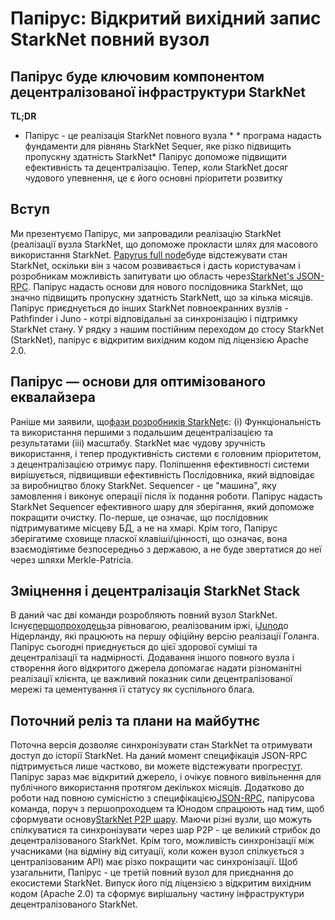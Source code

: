 # Папірус: Відкритий вихідний запис StarkNet повний вузол
## Папірус буде ключовим компонентом децентралізованої інфраструктури StarkNet
**TL;DR**
* Папірус - це реалізація StarkNet повного вузла * * програма надасть фундаменти для рівнянь StarkNet Sequer, яке різко підвищить пропускну здатність StarkNet* Папірус допоможе підвищити ефективність та децентралізацію. Тепер, коли StarkNet досяг чудового упевнення, це є його основні пріоритети розвитку
## Вступ
Ми презентуємо Папірус, ми запровадили реалізацію StarkNet (реалізації вузла StarkNet, що допоможе прокласти шлях для масового використання StarkNet. [Papyrus full node](https://github.com/starkware-libs/papyrus)буде відстежувати стан StarkNet, оскільки він з часом розвивається і дасть користувачам і розробникам можливість запитувати цю область через[StarkNet's JSON-RPC](https://github.com/starkware-libs/starknet-specs/blob/master/api/starknet_api_openrpc.json). Папірус надасть основи для нового послідовника StarkNet, що значно підвищить пропускну здатність StarkNett, що за кілька місяців. Папірус приєднується до інших StarkNet повноекранних вузлів - Pathfinder і Juno - котрі відповідальні за синхронізацію і підтримку StarkNet стану. У рядку з нашим постійним переходом до стосу StarkNet (StarkNet), папірус є відкритим вихідним кодом під ліцензією Apache 2.0.
## Папірус — основи для оптимізованого еквалайзера
Раніше ми заявили, що[фази розробників StarkNet](https://medium.com/starkware/starknet-on-to-the-next-challenge-96a39de7717)є: (i) Функціональність та використання першими з подальшим децентралізацією та результатами (iii) масштабу. StarkNet має чудову зручність використання, і тепер продуктивність системи є головним пріоритетом, з децентралізацією отримує пару. Поліпшення ефективності системи вирішується, підвищивши ефективність Послідовника, який відповідає за виробництво блоку StarkNet. Sequencer - це "машина", яку замовлення і виконує операції після їх подання роботи. Папірус надасть StarkNet Sequencer ефективного шару для зберігання, який допоможе покращити очистку. По-перше, це означає, що послідовник підтримуватиме місцеву БД, а не на хмарі. Крім того, Папірус зберігатиме сховище пласкої клавіші/цінності, що означає, вона взаємодіятиме безпосередньо з державою, а не буде звертатися до неї через шляхи Merkle-Patricia.
## Зміцнення і децентралізація StarkNet Stack
В даний час дві команди розробляють повний вузол StarkNet. Існує[першопроходець](https://github.com/eqlabs/pathfinder)за рівновагою, реалізованим іржі, і[Juno](https://github.com/NethermindEth/juno)до Нідерланду, які працюють на першу офіційну версію реалізації Голанга. Папірус сьогодні приєднується до цієї здорової суміші та децентралізації та надмірності. Додавання іншого повного вузла і створення його відкритого джерела допомагає надати різноманітні реалізації клієнта, це важливий показник сили децентралізованої мережі та цементування її статусу як суспільного блага.
## Поточний реліз та плани на майбутнє
Поточна версія дозволяє синхронізувати стан StarkNet та отримувати доступ до історії StarkNet. На даний момент специфікація JSON-RPC підтримується лише частково, ви можете відстежувати прогрес[тут](https://github.com/starkware-libs/papyrus#endpoints). Папірус зараз має відкритий джерело, і очікує повного вивільнення для публічного використання протягом декількох місяців. Додатково до роботи над повною сумісністю з специфікацією[JSON-RPC](https://github.com/starkware-libs/starknet-specs/blob/master/api/starknet_api_openrpc.json), папірусова команда, поруч з першопроходцем та Юнодом спрацюють над тим, щоб сформувати основу[StarkNet P2P шару](https://github.com/starknet-io/starknet-p2p-specs). Маючи різні вузли, що можуть спілкуватися та синхронізувати через шар P2P - це великий стрибок до децентралізованого StarkNet. Крім того, можливість синхронізації між учасниками (на відміну від ситуації, коли кожен вузол спілкується з централізованим API) має різко покращити час синхронізації. Щоб узагальнити, Папірус - це третій повний вузол для приєднання до екосистеми StarkNet. Випуск його під ліцензією з відкритим вихідним кодом (Apache 2.0) та сформує вирішальну частину інфраструктури децентралізованого StarkNet.